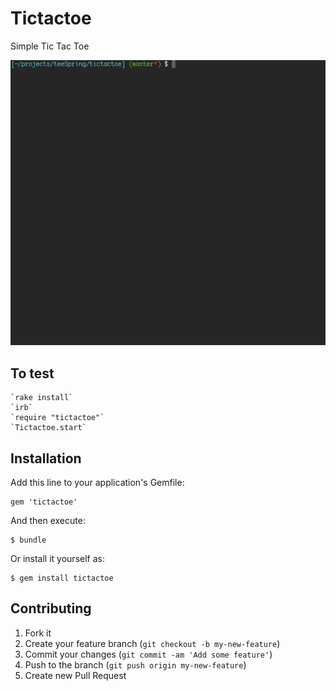 # Tictactoe

Simple Tic Tac Toe

![Video Walkthrough](demo.gif)

## To test
	
	`rake install`
	`irb`
	`require "tictactoe"`
	`Tictactoe.start`

## Installation

Add this line to your application's Gemfile:

    gem 'tictactoe'

And then execute:

    $ bundle

Or install it yourself as:

    $ gem install tictactoe

## Contributing

1. Fork it
2. Create your feature branch (`git checkout -b my-new-feature`)
3. Commit your changes (`git commit -am 'Add some feature'`)
4. Push to the branch (`git push origin my-new-feature`)
5. Create new Pull Request
